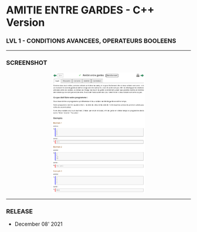 # AMITIE ENTRE GARDES - C++ Version
### LVL 1 - CONDITIONS AVANCEES, OPERATEURS BOOLEENS

---
### **SCREENSHOT**

<div align="center">
    <img
        src="https://github.com/Ayckinn/CPP/blob/main/FRANCE_IOI/LEVEL_01/7_Conditions_avancees_et_booleens/04_amitie_gardes/todo.png"
        alt="DEMO"
        style="width:50%">
</div>

---
### **RELEASE**

- December 08' 2021
